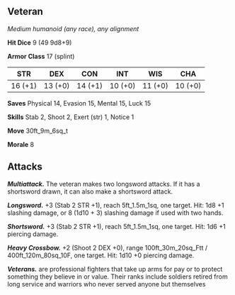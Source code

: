 ## Veteran

*Medium humanoid (any race), any alignment*

**Hit Dice** 9 (49 9d8+9)

**Armor Class** 17 (splint)

| STR     | DEX     | CON     | INT     | WIS     | CHA     |
|---------|---------|---------|---------|---------|---------|
| 16 (+1) | 13 (+0) | 14 (+1) | 10 (+0) | 11 (+0) | 10 (+0) |

**Saves** Physical 14, Evasion 15, Mental 15, Luck 15

**Skills** Stab 2, Shoot 2, Exert (str) 1, Notice 1

**Move** 30ft\_9m\_6sq\_t

**Morale** 8

## Attacks

***Multiattack.*** The veteran makes two longsword attacks. If it has a shortsword drawn, it can also make a shortsword attack.

***Longsword.*** +3 (Stab 2 STR +1), reach 5ft\_1.5m\_1sq, one target. Hit: 1d8 +1 slashing damage, or 8 (1d10 + 3) slashing damage if used with two hands.

***Shortsword.*** +3 (Stab 2 STR +1), reach 5ft\_1.5m\_1sq, one target. Hit: 1d6 +1 piercing damage.

***Heavy Crossbow.*** +2 (Shoot 2 DEX +0), range 100ft\_30m\_20sq\_Ftt / 400ft\_120m\_80sq\_10F, one target. Hit: 1d10 +0 piercing damage.

***Veterans.*** are professional fighters that take up arms for pay or to protect something they believe in or value. Their ranks include soldiers retired from long service and warriors who never served anyone but themselves

